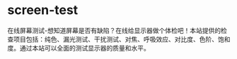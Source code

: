 # screen-test
在线屏幕测试-想知道屏幕是否有缺陷？在线给显示器做个体检吧！本站提供的检查项目包括：纯色、漏光测试、干扰测试、对焦、呼吸效应、对比度、色阶、饱和度。通过本站可以全面的测试显示器的质量和水平。
